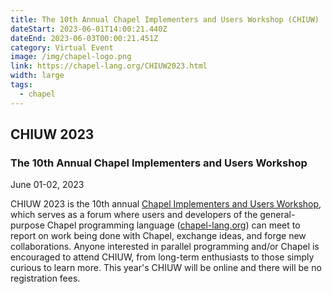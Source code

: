 ```yaml
---
title: The 10th Annual Chapel Implementers and Users Workshop (CHIUW)
dateStart: 2023-06-01T14:00:21.440Z
dateEnd: 2023-06-03T00:00:21.451Z
category: Virtual Event
image: /img/chapel-logo.png
link: https://chapel-lang.org/CHIUW2023.html
width: large
tags:
  - chapel
---
```

## CHIUW 2023

### The 10th Annual Chapel Implementers and Users Workshop

J﻿une 01-02, 2023

CHIUW 2023 is the 10th annual [Chapel Implementers and Users Workshop](https://chapel-lang.org/CHIUW.html), which serves as a forum where users and developers of the general-purpose Chapel programming language ([chapel-lang.org](https://chapel-lang.org/)) can meet to report on work being done with Chapel, exchange ideas, and forge new collaborations. Anyone interested in parallel programming and/or Chapel is encouraged to attend CHIUW, from long-term enthusiasts to those simply curious to learn more. This year's CHIUW will be online and there will be no registration fees.